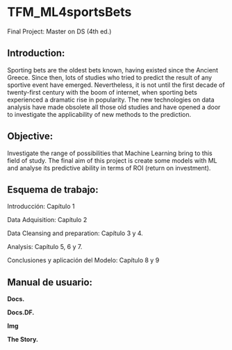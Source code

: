 # TFM_ML4sportsBets
Final Project: Master on DS (4th ed.)
## Introduction:
Sporting bets are the oldest bets known, having existed since the Ancient Greece. Since then, lots of studies who tried to predict the result of any sportive event have emerged. Nevertheless, it is not until the first decade of twenty-first century with the boom of internet, when sporting bets experienced a dramatic rise in popularity. The new technologies on data analysis have made obsolete all those old studies and have opened a door to investigate the applicability of new methods to the prediction.
## Objective:
Investigate the range of possibilities that Machine Learning bring to this field of study. The final aim of this project is create some models with ML and analyse its predictive ability in terms of ROI (return on investment).
## Esquema de trabajo:
Introducción: Capítulo 1

Data Adquisition: Capítulo 2

Data Cleansing and preparation: Capítulo 3 y 4.

Analysis: Capítulo 5, 6 y 7.

Conclusiones y aplicación del Modelo: Capítulo 8 y 9
## Manual de usuario:
**Docs.**

**Docs.DF.**

**Img**

**The Story.**

